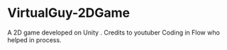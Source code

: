 # VirtualGuy-2DGame
A 2D game developed on Unity . Credits to youtuber Coding in Flow who helped in process.
